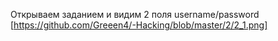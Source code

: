 Открываем заданием и видим 2 поля username/password 
[https://github.com/Greeen4/-Hacking/blob/master/2/2_1.png]
